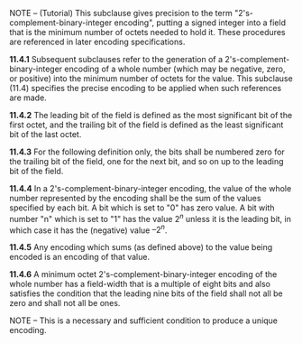
NOTE – (Tutorial) This subclause gives precision to the term "2's-complement-binary-integer encoding", putting a signed integer into a field that is the minimum number of octets needed to hold it. These procedures are referenced in later encoding specifications.

**11.4.1** Subsequent subclauses refer to the generation of a 2's-complement-binary-integer encoding of a whole number (which may be negative, zero, or positive) into the minimum number of octets for the value. This subclause (11.4) specifies the precise encoding to be applied when such references are made.

**11.4.2** The leading bit of the field is defined as the most significant bit of the first octet, and the trailing bit of the field is defined as the least significant bit of the last octet.

**11.4.3** For the following definition only, the bits shall be numbered zero for the trailing bit of the field, one for the next bit, and so on up to the leading bit of the field.

**11.4.4** In a 2's-complement-binary-integer encoding, the value of the whole number represented by the encoding shall be the sum of the values specified by each bit. A bit which is set to "0" has zero value. A bit with number "n" which is set to "1" has the value $2^n$ unless it is the leading bit, in which case it has the (negative) value $–2^n$.

**11.4.5** Any encoding which sums (as defined above) to the value being encoded is an encoding of that value.

**11.4.6** A minimum octet 2's-complement-binary-integer encoding of the whole number has a field-width that is a multiple of eight bits and also satisfies the condition that the leading nine bits of the field shall not all be zero and shall not all be ones.

NOTE – This is a necessary and sufficient condition to produce a unique encoding.
